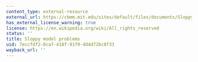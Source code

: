 ```yaml
---
content_type: external-resource
external_url: https://cbmm.mit.edu/sites/default/files/documents/SloppyModelProblems.docx
has_external_license_warning: true
license: https://en.wikipedia.org/wiki/All_rights_reserved
status: ''
title: Sloppy model problems
uid: 7eccfdf2-0ca7-418f-91f9-dd4d72bc8f33
wayback_url: ''
---
```

